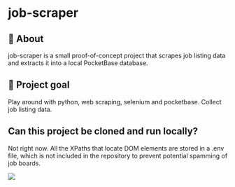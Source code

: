 # job-scraper

## 🚀 About
job-scraper is a small proof-of-concept project that scrapes job listing data and extracts it into a local PocketBase database.

## 🚀 Project goal
Play around with python, web scraping, selenium and pocketbase. Collect job listing data.

## Can this project be cloned and run locally?
Not right now. All the XPaths that locate DOM elements are stored in a .env file, which is not included in the repository to prevent potential spamming of job boards.

![](https://github.com/jchabrowski/job-scraper/blob/feature/xpaths-and-table/console.gif)
